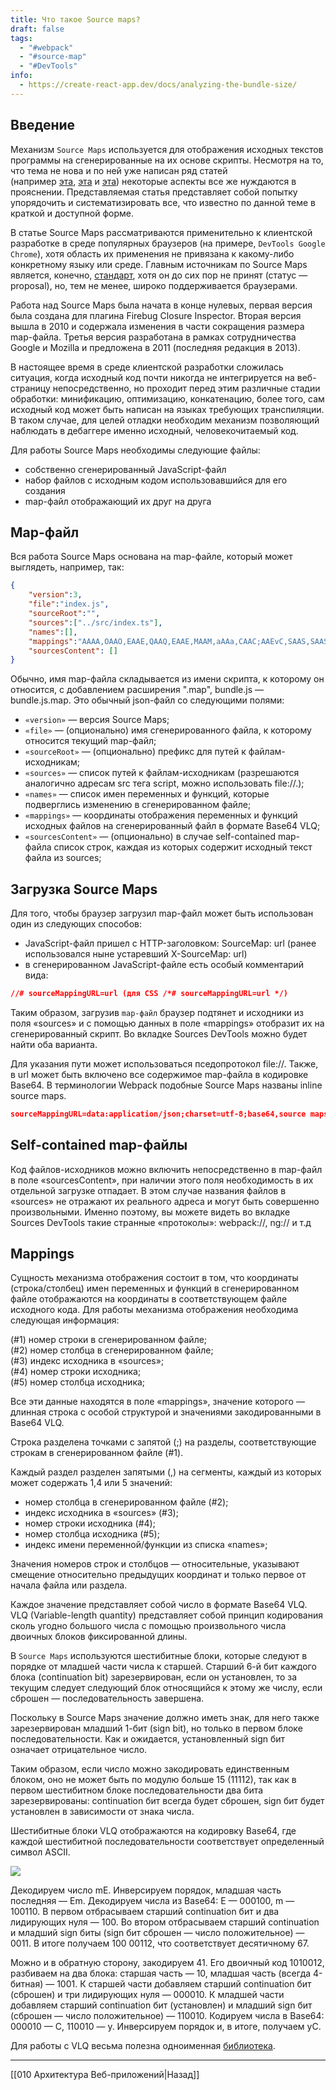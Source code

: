 ```yaml
---
title: Что такое Source maps?
draft: false
tags:
  - "#webpack"
  - "#source-map"
  - "#DevTools"
info:
  - https://create-react-app.dev/docs/analyzing-the-bundle-size/
---
```

## Введение

Механизм `Source Maps` используется для отображения исходных текстов программы на сгенерированные на их основе скрипты. Несмотря на то, что тема не нова и по ней уже написан ряд статей (например [эта](https://medium.com/@trungutt/yet-another-explanation-on-sourcemap-669797e418ce), [эта](https://www.html5rocks.com/en/tutorials/developertools/sourcemaps/) и [эта](https://www.bugsnag.com/blog/source-maps)) некоторые аспекты все же нуждаются в прояснении. Представляемая статья представляет собой попытку упорядочить и систематизировать все, что известно по данной теме в краткой и доступной форме.  
  
В статье Source Maps рассматриваются применительно к клиентской разработке в среде популярных браузеров (на примере, `DevTools Google Chrome`), хотя область их применения не привязана к какому-либо конкретному языку или среде. Главным источникам по Source Maps является, конечно, [стандарт](https://sourcemaps.info/spec.html), хотя он до сих пор не принят (статус — proposal), но, тем не менее, широко поддерживается браузерами.  
  
Работа над Source Maps была начата в конце нулевых, первая версия была создана для плагина Firebug Closure Inspector. Вторая версия вышла в 2010 и содержала изменения в части сокращения размера map-файла. Третья версия разработана в рамках сотрудничества Google и Mozilla и предложена в 2011 (последняя редакция в 2013).  
  
В настоящее время в среде клиентской разработки сложилась ситуация, когда исходный код почти никогда не интегрируется на веб-страницу непосредственно, но проходит перед этим различные стадии обработки: минификацию, оптимизацию, конкатенацию, более того, сам исходный код может быть написан на языках требующих транспиляции. 
В таком случае, для целей отладки необходим механизм позволяющий наблюдать в дебаггере именно исходный, человекочитаемый код.  
  
Для работы Source Maps необходимы следующие файлы:  
  
-   собственно сгенерированный JavaScript-файл
-   набор файлов с исходным кодом использовавшийся для его создания
-   map-файл отображающий их друг на друга
  
## Map-файл
  
Вся работа Source Maps основана на map-файле, который может выглядеть, например, так:  

```json
{
    "version":3,
    "file":"index.js",
    "sourceRoot":"",
    "sources":["../src/index.ts"],
    "names":[],
    "mappings":"AAAA,OAAO,EAAE,QAAQ,EAAE,MAAM,aAAa,CAAC;AAEvC,SAAS,SAAS;IACd,MAAM,OAAO,GAAG,QAAQ,CAAC,aAAa,CAAC,KAAK,CAAC,CAAC;",
    "sourcesContent": []
}
```
  
Обычно, имя map-файла складывается из имени скрипта, к которому он относится, с добавлением расширения ".map", bundle.js — bundle.js.map. Это обычный json-файл со следующими полями:  

-   `«version»` — версия Source Maps;
-  `«file»` — (опционально) имя сгенерированного файла, к которому относится текущий map-файл;
-   `«sourceRoot»` — (опционально) префикс для путей к файлам-исходникам;
-   `«sources»` — список путей к файлам-исходникам (разрешаются аналогично адресам src тега script, можно использовать file://.);
-   `«names»` — список имен переменных и функций, которые подверглись изменению в сгенерированном файле;
-   `«mappings»` — координаты отображения переменных и функций исходных файлов на сгенерированный файл в формате Base64 VLQ;
-   `«sourcesContent»` — (опционально) в случае self-contained map-файла список строк, каждая из которых содержит исходный текст файла из sources;

## Загрузка Source Maps

Для того, чтобы браузер загрузил map-файл может быть использован один из следующих способов:  

-   JavaScript-файл пришел с HTTP-заголовком: SourceMap: url (ранее использовался ныне устаревший X-SourceMap: url)
-   в сгенерированном JavaScript-файле есть особый комментарий вида:

```json
//# sourceMappingURL=url (для CSS /*# sourceMappingURL=url */)
```

Таким образом, загрузив `map-файл` браузер подтянет и исходники из поля «sources» и с помощью данных в поле «mappings» отобразит их на сгенерированный скрипт. Во вкладке Sources DevTools можно будет найти оба варианта.  
  
Для указания пути может использоваться пседопротокол file://. Также, в url может быть включено все содержимое map-файла в кодировке Base64. В терминологии Webpack подобные Source Maps названы inline source maps.  

```json
sourceMappingURL=data:application/json;charset=utf-8;base64,source maps Base64 code
```

## Self-contained map-файлы

  
Код файлов-исходников можно включить непосредственно в map-файл в поле «sourcesContent», при наличии этого поля необходимость в их отдельной загрузке отпадает. В этом случае названия файлов в «sources» не отражают их реального адреса и могут быть совершенно произвольными. Именно поэтому, вы можете видеть во вкладке Sources DevTools такие странные «протоколы»: webpack://, ng:// и т.д  

## Mappings

Сущность механизма отображения состоит в том, что координаты (строка/столбец) имен переменных и функций в сгенерированном файле отображаются на координаты в соответствующем файле исходного кода. Для работы механизма отображения необходима следующая информация:  
  
(#1) номер строки в сгенерированном файле;  
(#2) номер столбца в сгенерированном файле;  
(#3) индекс исходника в «sources»;  
(#4) номер строки исходника;  
(#5) номер столбца исходника;  
  
Все эти данные находятся в поле «mappings», значение которого — длинная строка с особой структурой и значениями закодированными в Base64 VLQ.  
  
Строка разделена точками с запятой (;) на разделы, соответствующие строкам в сгенерированном файле (#1).  
  
Каждый раздел разделен запятыми (,) на сегменты, каждый из которых может содержать 1,4 или 5 значений:  

-   номер столбца в сгенерированном файле (#2);
-   индекс исходника в «sources» (#3);
-   номер строки исходника (#4);
-   номер столбца исходника (#5);
-   индекс имени переменной/функции из списка «names»;

Значения номеров строк и столбцов — относительные, указывают смещение относительно предыдущих координат и только первое от начала файла или раздела.  
  
Каждое значение представляет собой число в формате Base64 VLQ. VLQ (Variable-length quantity) представляет собой принцип кодирования сколь угодно большого числа с помощью произвольного числа двоичных блоков фиксированной длины.  
  
В `Source Maps` используются шестибитные блоки, которые следуют в порядке от младшей части числа к старшей. Старший 6-й бит каждого блока (continuation bit) зарезервирован, если он установлен, то за текущим следует следующий блок относящийся к этому же числу, если сброшен — последовательность завершена.  
  
Поскольку в Source Maps значение должно иметь знак, для него также зарезервирован младший 1-бит (sign bit), но только в первом блоке последовательности. Как и ожидается, установленный sign бит означает отрицательное число.  
  
Таким образом, если число можно закодировать единственным блоком, оно не может быть по модулю больше 15 (11112), так как в первом шестибитном блоке последовательности два бита зарезервированы: continuation бит всегда будет сброшен, sign бит будет установлен в зависимости от знака числа.  
  
Шестибитные блоки VLQ отображаются на кодировку Base64, где каждой шестибитной последовательности соответствует определенный символ ASCII.  
  
![](https://habrastorage.org/r/w1560/webt/hu/2g/wy/hu2gwyeavv5pu9gsxibohury_cs.png)  
  
Декодируем число mE. Инверсируем порядок, младшая часть последняя — Em. Декодируем числа из Base64: E — 000100, m — 100110. В первом отбрасываем старший continuation бит и два лидирующих нуля — 100. Во втором отбрасываем старший continuation и младший sign биты (sign бит сброшен — число положительное) — 0011. В итоге получаем 100 00112, что соответствует десятичному 67.  
  
Можно и в обратную сторону, закодируем 41. Его двоичный код 1010012, разбиваем на два блока: старшая часть — 10, младшая часть (всегда 4-битная) — 1001. К старшей части добавляем старший continuation бит (сброшен) и три лидирующих нуля — 000010. К младшей части добавляем старший continuation бит (установлен) и младший sign бит (сброшен — число положительное) — 110010. Кодируем числа в Base64: 000010 — C, 110010 — y. Инверсируем порядок и, в итоге, получаем yC.  
  
Для работы с VLQ весьма полезна одноименная [библиотека](https://github.com/Rich-Harris/vlq).

____

[[010 Архитектура Веб-приложений|Назад]]